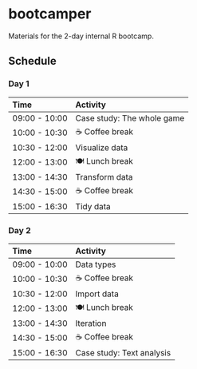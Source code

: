 bootcamper
================

Materials for the 2-day internal R bootcamp.

## Schedule

### Day 1

| Time          | Activity                   |
| :------------ | :------------------------- |
| 09:00 - 10:00 | Case study: The whole game |
| 10:00 - 10:30 | ☕ Coffee break             |
| 10:30 - 12:00 | Visualize data             |
| 12:00 - 13:00 | 🍽 Lunch break              |
| 13:00 - 14:30 | Transform data             |
| 14:30 - 15:00 | ☕ Coffee break             |
| 15:00 - 16:30 | Tidy data                  |

### Day 2

| Time          | Activity                  |
| :------------ | :------------------------ |
| 09:00 - 10:00 | Data types                |
| 10:00 - 10:30 | ☕ Coffee break            |
| 10:30 - 12:00 | Import data               |
| 12:00 - 13:00 | 🍽 Lunch break             |
| 13:00 - 14:30 | Iteration                 |
| 14:30 - 15:00 | ☕ Coffee break            |
| 15:00 - 16:30 | Case study: Text analysis |
